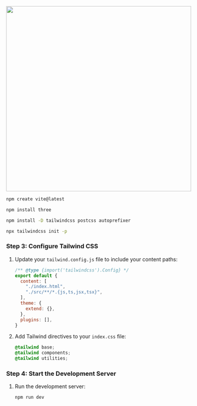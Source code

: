 <img alt="" width="500" src="/public/demo1.gif" />

   ```bash
   npm create vite@latest
   ```



   ```bash
   npm install three
   ```



   ```bash
   npm install -D tailwindcss postcss autoprefixer
   ```



   ```bash
   npx tailwindcss init -p
   ```

### Step 3: Configure Tailwind CSS

1. Update your `tailwind.config.js` file to include your content paths:

   ```javascript
   /** @type {import('tailwindcss').Config} */
   export default {
     content: [
       "./index.html",
       "./src/**/*.{js,ts,jsx,tsx}",
     ],
     theme: {
       extend: {},
     },
     plugins: [],
   }
   ```

2. Add Tailwind directives to your `index.css` file:

   ```css
   @tailwind base;
   @tailwind components;
   @tailwind utilities;
   ```

### Step 4: Start the Development Server

1. Run the development server:

   ```bash
   npm run dev
   ```

